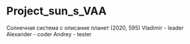# Project_sun_s_VAA
Солнечная система с описание планет (2020, 595)
Vladimir - leader
Alexander - coder
Andrey - tester
